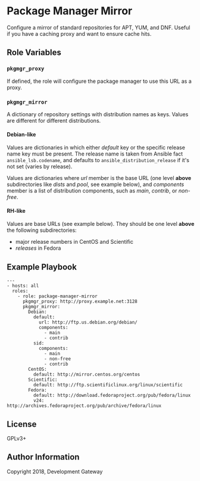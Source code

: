 # Package Manager Mirror

Configure a mirror of standard repositories for APT, YUM, and DNF. Useful if you have a caching proxy and want to ensure cache hits.

Role Variables
--------------

### `pkgmgr_proxy`

If defined, the role will configure the package manager to use this URL as a proxy.

### `pkgmgr_mirror`

A dictionary of repository settings with distribution names as keys. Values are different for different distributions.

#### Debian-like

Values are dictionaries in which either *default* key or the specific release name key must be present. The release name is taken from Ansible fact `ansible_lsb.codename`, and defaults to `ansible_distribution_release` if it's not set (varies by release).

Values are dictionaries where *url* member is the base URL (one level **above** subdirectories like *dists* and *pool*, see example below), and *components* member is a list of distribution components, such as *main*, *contrib*, or *non-free*.

#### RH-like

Values are base URLs (see example below). They should be one level **above** the following subdirectories:

* major release numbers in CentOS and Scientific
* *releases* in Fedora

Example Playbook
----------------

    ---
    - hosts: all
      roles:
        - role: package-manager-mirror
          pkgmgr_proxy: http://proxy.example.net:3128
          pkgmgr_mirror:
            Debian: 
              default:
                url: http://ftp.us.debian.org/debian/
                components:
                  - main
                  - contrib
              sid:
                components:
                  - main
                  - non-free
                  - contrib
            CentOS:
              default: http://mirror.centos.org/centos
            Scientific:
              default: http://ftp.scientificlinux.org/linux/scientific
            Fedora:
              default: http://download.fedoraproject.org/pub/fedora/linux
              v24: http://archives.fedoraproject.org/pub/archive/fedora/linux

License
-------

GPLv3+

Author Information
------------------

Copyright 2018, Development Gateway
